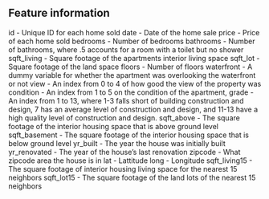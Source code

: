## Feature information

id - Unique ID for each home sold 
date - Date of the home sale 
price - Price of each home sold 
bedrooms - Number of bedrooms 
bathrooms - Number of bathrooms, where .5 accounts for a room with a toilet but no shower 
sqft_living - Square footage of the apartments interior living space 
sqft_lot - Square footage of the land space 
floors - Number of floors 
waterfront - A dummy variable for whether the apartment was overlooking the waterfront or not 
view - An index from 0 to 4 of how good the view of the property was 
condition - An index from 1 to 5 on the condition of the apartment, 
grade - An index from 1 to 13, where 1-3 falls short of building construction and design, 7 has an average level of construction and design, and 11-13 have a high quality level of construction and design. 
sqft_above - The square footage of the interior housing space that is above ground level 
sqft_basement - The square footage of the interior housing space that is below ground level 
yr_built - The year the house was initially built 
yr_renovated - The year of the house’s last renovation 
zipcode - What zipcode area the house is in 
lat - Lattitude 
long - Longitude 
sqft_living15 - The square footage of interior housing living space for the nearest 15 neighbors 
sqft_lot15 - The square footage of the land lots of the nearest 15 neighbors
